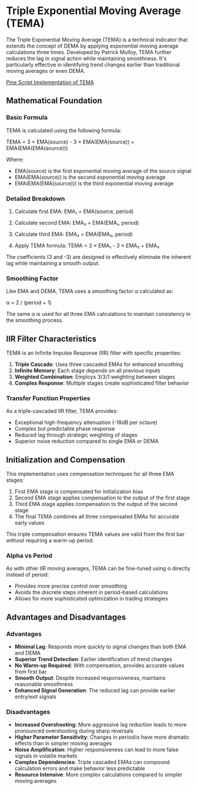 # Triple Exponential Moving Average (TEMA)

The Triple Exponential Moving Average (TEMA) is a technical indicator that extends the concept of DEMA by applying exponential moving average calculations three times. Developed by Patrick Mulloy, TEMA further reduces the lag in signal action while maintaining smoothness. It's particularly effective in identifying trend changes earlier than traditional moving averages or even DEMA.

[Pine Script Implementation of TEMA](https://github.com/mihakralj/pinescript/blob/main/indicators/trends/tema.pine)

## Mathematical Foundation

### Basic Formula

TEMA is calculated using the following formula:

TEMA = 3 × EMA(source) - 3 × EMA(EMA(source)) + EMA(EMA(EMA(source)))

Where:
- EMA(source) is the first exponential moving average of the source signal
- EMA(EMA(source)) is the second exponential moving average
- EMA(EMA(EMA(source))) is the third exponential moving average

### Detailed Breakdown

1. Calculate first EMA:
   EMA₁ = EMA(source, period)

2. Calculate second EMA:
   EMA₂ = EMA(EMA₁, period)

3. Calculate third EMA:
   EMA₃ = EMA(EMA₂, period)

4. Apply TEMA formula:
   TEMA = 3 × EMA₁ - 3 × EMA₂ + EMA₃

The coefficients (3 and -3) are designed to effectively eliminate the inherent lag while maintaining a smooth output.

### Smoothing Factor

Like EMA and DEMA, TEMA uses a smoothing factor α calculated as:

α = 2 / (period + 1)

The same α is used for all three EMA calculations to maintain consistency in the smoothing process.

## IIR Filter Characteristics

TEMA is an Infinite Impulse Response (IIR) filter with specific properties:

1. **Triple Cascade**: Uses three cascaded EMAs for enhanced smoothing
2. **Infinite Memory**: Each stage depends on all previous inputs
3. **Weighted Combination**: Employs 3/3/1 weighting between stages
4. **Complex Response**: Multiple stages create sophisticated filter behavior

### Transfer Function Properties

As a triple-cascaded IIR filter, TEMA provides:
- Exceptional high-frequency attenuation (-18dB per octave)
- Complex but predictable phase response
- Reduced lag through strategic weighting of stages
- Superior noise reduction compared to single EMA or DEMA

## Initialization and Compensation

This implementation uses compensation techniques for all three EMA stages:

1. First EMA stage is compensated for initialization bias
2. Second EMA stage applies compensation to the output of the first stage
3. Third EMA stage applies compensation to the output of the second stage
4. The final TEMA combines all three compensated EMAs for accurate early values

This triple compensation ensures TEMA values are valid from the first bar without requiring a warm-up period.

### Alpha vs Period

As with other IIR moving averages, TEMA can be fine-tuned using α directly instead of period:
- Provides more precise control over smoothing
- Avoids the discrete steps inherent in period-based calculations
- Allows for more sophisticated optimization in trading strategies

## Advantages and Disadvantages

### Advantages

- **Minimal Lag**: Responds more quickly to signal changes than both EMA and DEMA
- **Superior Trend Detection**: Earlier identification of trend changes
- **No Warm-up Required**: With compensation, provides accurate values from first bar
- **Smooth Output**: Despite increased responsiveness, maintains reasonable smoothness
- **Enhanced Signal Generation**: The reduced lag can provide earlier entry/exit signals

### Disadvantages

- **Increased Overshooting**: More aggressive lag reduction leads to more pronounced overshooting during sharp reversals
- **Higher Parameter Sensitivity**: Changes in period/α have more dramatic effects than in simpler moving averages
- **Noise Amplification**: Higher responsiveness can lead to more false signals in volatile markets
- **Complex Dependencies**: Triple cascaded EMAs can compound calculation errors and make behavior less predictable
- **Resource Intensive**: More complex calculations compared to simpler moving averages

